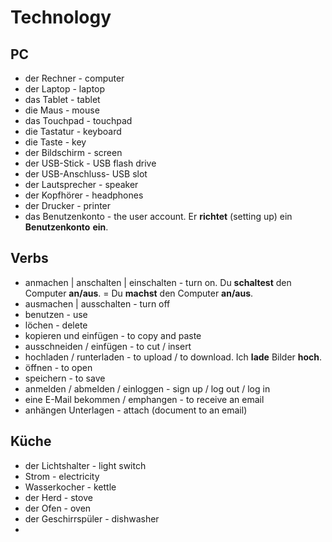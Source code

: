 # Technology

## PC

-  der Rechner - computer
-  der Laptop - laptop
-  das Tablet - tablet
-  die Maus - mouse
-  das Touchpad - touchpad
-  die Tastatur - keyboard
-  die Taste - key
-  der Bildschirm - screen
-  der USB-Stick - USB flash drive
-  der USB-Anschluss- USB slot
-  der Lautsprecher - speaker
-  der Kopfhörer - headphones
-  der Drucker - printer
-  das Benutzenkonto - the user account. Er **richtet** (setting up) ein **Benutzenkonto** **ein**.

## Verbs

- anmachen | anschalten | einschalten - turn on. Du **schaltest** den Computer **an/aus**. = Du **machst** den Computer **an/aus**.
- ausmachen | ausschalten - turn off
- benutzen - use
- löchen - delete
- kopieren und einfügen - to copy and paste
- ausschneiden / einfügen - to cut / insert
- hochladen / runterladen - to upload / to download. Ich **lade** Bilder **hoch**.
- öffnen - to open
- speichern - to save
- anmelden / abmelden / einloggen - sign up / log out / log in
- eine E-Mail bekommen / emphangen - to receive an email
- anhängen Unterlagen - attach (document to an email)

## Küche 
-  der Lichtshalter - light switch
-  Strom - electricity
-  Wasserkocher - kettle
-  der Herd - stove
-  der Ofen - oven
-  der Geschirrspüler - dishwasher
-  
